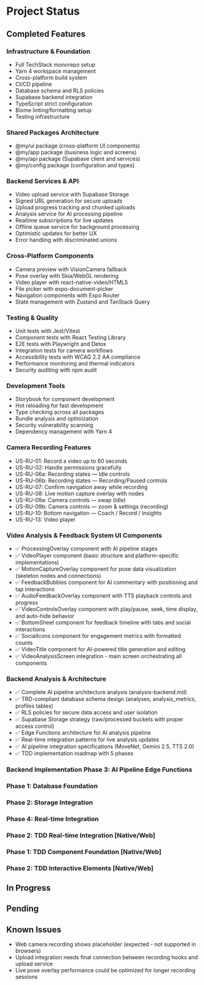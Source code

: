 # Project Status

## Completed Features

### **Infrastructure & Foundation**
- Full TechStack monorepo setup
- Yarn 4 workspace management
- Cross-platform build system
- CI/CD pipeline
- Database schema and RLS policies
- Supabase backend integration
- TypeScript strict configuration
- Biome linting/formatting setup
- Testing infrastructure

### **Shared Packages Architecture**
- @my/ui package (cross-platform UI components)
- @my/app package (business logic and screens)
- @my/api package (Supabase client and services)
- @my/config package (configuration and types)

### **Backend Services & API**
- Video upload service with Supabase Storage
- Signed URL generation for secure uploads
- Upload progress tracking and chunked uploads
- Analysis service for AI processing pipeline
- Realtime subscriptions for live updates
- Offline queue service for background processing
- Optimistic updates for better UX
- Error handling with discriminated unions

### **Cross-Platform Components**
- Camera preview with VisionCamera fallback
- Pose overlay with Skia/WebGL rendering
- Video player with react-native-video/HTML5
- File picker with expo-document-picker
- Navigation components with Expo Router
- State management with Zustand and TanStack Query

### **Testing & Quality**
- Unit tests with Jest/Vitest
- Component tests with React Testing Library
- E2E tests with Playwright and Detox
- Integration tests for camera workflows
- Accessibility tests with WCAG 2.2 AA compliance
- Performance monitoring and thermal indicators
- Security auditing with npm audit

### **Development Tools**
- Storybook for component development
- Hot reloading for fast development
- Type checking across all packages
- Bundle analysis and optimization
- Security vulnerability scanning
- Dependency management with Yarn 4

### **Camera Recording Features**
- US-RU-01: Record a video up to 60 seconds
- US-RU-02: Handle permissions gracefully
- US-RU-06a: Recording states — Idle controls
- US-RU-06b: Recording states — Recording/Paused controls
- US-RU-07: Confirm navigation away while recording
- US-RU-08: Live motion capture overlay with nodes
- US-RU-09a: Camera controls — swap (idle)
- US-RU-09b: Camera controls — zoom & settings (recording)
- US-RU-10: Bottom navigation — Coach / Record / Insights
- US-RU-13: Video player

### **Video Analysis & Feedback System UI Components** 
- ✅ ProcessingOverlay component with AI pipeline stages
- ✅ VideoPlayer component (basic structure and platform-specific implementations)
- ✅ MotionCaptureOverlay component for pose data visualization (skeleton nodes and connections)
- ✅ FeedbackBubbles component for AI commentary with positioning and tap interactions
- ✅ AudioFeedbackOverlay component with TTS playback controls and progress
- ✅ VideoControlsOverlay component with play/pause, seek, time display, and auto-hide behavior
- ✅ BottomSheet component for feedback timeline with tabs and social interactions
- ✅ SocialIcons component for engagement metrics with formatted counts
- ✅ VideoTitle component for AI-powered title generation and editing
- ✅ VideoAnalysisScreen integration - main screen orchestrating all components

### **Backend Analysis & Architecture**
- ✅ Complete AI pipeline architecture analysis (analysis-backend.md)
- ✅ TRD-compliant database schema design (analyses, analysis_metrics, profiles tables)
- ✅ RLS policies for secure data access and user isolation
- ✅ Supabase Storage strategy (raw/processed buckets with proper access control)
- ✅ Edge Functions architecture for AI analysis pipeline
- ✅ Real-time integration patterns for live analysis updates
- ✅ AI pipeline integration specifications (MoveNet, Gemini 2.5, TTS 2.0)
- ✅ TDD implementation roadmap with 5 phases

### **Backend Implementation Phase 3: AI Pipeline Edge Functions** 
### Phase 1: Database Foundation
### Phase 2: Storage Integration
### Phase 4: Real-time Integration
### Phase 2: TDD Real-time Integration [Native/Web]
### Phase 1: TDD Component Foundation [Native/Web]
### Phase 2: TDD Interactive Elements [Native/Web] 



## In Progress


## Pending


## Known Issues
- Web camera recording shows placeholder (expected - not supported in browsers)
- Upload integration needs final connection between recording hooks and upload service
- Live pose overlay performance could be optimized for longer recording sessions

